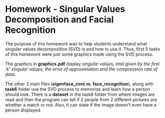 # Homework - Singular Values Decomposition and Facial Recognition #

The purpose of this homework was to help students understand what singular values decomposition (SVD) is and how to use it. Thus, first 5 tasks of this homework were just some graphics made using the SVD process. 

The graphics in **graphics.pdf** display *singular values, intel given by the first ‘k’ singular values, the error of approximation and the compression rate of data*.

The other 2 main files (**eigenface_core.m**, **face_recognition**), along with **task6** folder use the 
SVD process to memorize and learn how a person should look. There is a **dataset** in the task6 folder from where images are read and then the program can tell if 2 people from 2 different pictures are whether a match or not. Also, it can state if the image doesn't even have a person displayed.
